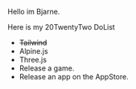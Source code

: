 Hello im Bjarne.

Here is my 20TwentyTwo DoList

- ~~Tailwind~~
- Alpine.js
- Three.js
- Release a game.
- Release an app on the AppStore.

<!---
bvoigtlaender/bvoigtlaender is a ✨ special ✨ repository because its `README.md` (this file) appears on your GitHub profile.
You can click the Preview link to take a look at your changes.
--->

